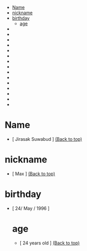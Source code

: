 - [Name](#Name)
- [nickname](#nickname)
- [birthday](#birthday)
   - [age](#age)
-
-
-
-
-
-
-
-
-
-
-
-
-
-
-
# Name
- [ Jirasak Suwabud ]
[(Back to top)](#Name)

# nickname
- [ Max ]
[(Back to top)](#Name)

# birthday
- [ 24/ May / 1996 ]
   # age
   - [ 24 years old ]
[(Back to top)](#Name)

